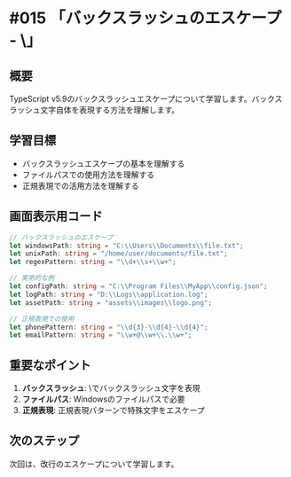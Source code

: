 # #015 「バックスラッシュのエスケープ - \\」

## 概要
TypeScript v5.9のバックスラッシュエスケープについて学習します。バックスラッシュ文字自体を表現する方法を理解します。

## 学習目標
- バックスラッシュエスケープの基本を理解する
- ファイルパスでの使用方法を理解する
- 正規表現での活用方法を理解する

## 画面表示用コード

```typescript
// バックスラッシュのエスケープ
let windowsPath: string = "C:\\Users\\Documents\\file.txt";
let unixPath: string = "/home/user/documents/file.txt";
let regexPattern: string = "\\d+\\s+\\w+";

// 実用的な例
let configPath: string = "C:\\Program Files\\MyApp\\config.json";
let logPath: string = "D:\\Logs\\application.log";
let assetPath: string = "assets\\images\\logo.png";

// 正規表現での使用
let phonePattern: string = "\\d{3}-\\d{4}-\\d{4}";
let emailPattern: string = "\\w+@\\w+\\.\\w+";
```

## 重要なポイント
1. **バックスラッシュ**: \\でバックスラッシュ文字を表現
2. **ファイルパス**: Windowsのファイルパスで必要
3. **正規表現**: 正規表現パターンで特殊文字をエスケープ

## 次のステップ
次回は、改行のエスケープについて学習します。